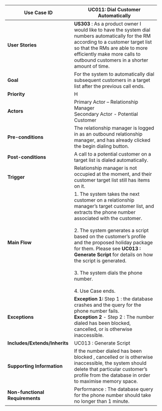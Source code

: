 | Use Case ID                     	| UC011: Dial Customer Automatically                                                                                                                                                                                                                                                                                                                                                                                                                                                                                                                                                                                                                                                                                                                                                                                                                                                                                                                                                                                                                                                                                                                                                                                                                                                                                                                                                                                                                                                                                                                                        	|
|---------------------------------	|-----------------------------------------------------------------------------------------------------------------------------------------------------------------------------------------------------------------------------------------------------------------------------------------------------------------------------------------------------------------------------------------------------------------------------------------------------------------------------------------------------------------------------------------------------------------------------------------------------------------------------------------------------------------------------------------------------------------------------------------------------------------------------------------------------------------------------------------------------------------------------------------------------------------------------------------------------------------------------------------------------------------------------------------------------------------------------------------------------------------------------------------------------------------------------------------------------------------------------------------------------------------------------------------------------------------------------------------------------------------------------------------------------------------------------------------------------------------------------------------------------------------------------------------------------------------------	|
| **User Stories**                	| **US303** : As a product owner I would like to have the system dial numbers automatically for the RM according to a customer target list so that the RMs are able to more efficiently make more calls to outbound customers in a shorter amount of time.                                                                                                                                                                                                                                                                                                                                                                                                                                                                                                                                                                                                                                                                                                                                                                                                                                                                                                                                                                                                                                                       	|
| **Goal**                        	| For the system to automatically dial subsequent customers in a target list after the previous call ends.                                                                                                                                                                                                                                                                                                                                                                                                                                                                                                                                                                                                                                                                                                                                                                                                                                                                                                                                                                                                                                                                                                                                                                                                                                                                                                                                                                                      	|
| **Priority**                    	| H                                                                                                                                                                                                                                                                                                                                                                                                                                                                                                                                                                                                                                                                                                                                                                                                                                                                                                                                                                                                                                                                                                                                                                                                                                                                                                                                                                                                                                                                                                                                                                     	|
| **Actors**                      	| Primary Actor – Relationship Manager</br>Secondary Actor - Potential Customer                                                                                                                                                                                                                                                                                                                                                                                                                                                                                                                                                                                                                                                                                                                                                                                                                                                                                                                                                                                                                                                                                                                                                                                                                                                                                                                                                                                                                                                                                          	|
| **Pre-conditions**              	| The relationship manager is logged in as an outbound relationship manager, and has already clicked the begin dialing button.                                                                                                                                                                                                                                                                                                                                                                                                                                                                                                                                                                                                                                                                                                                                                                                                                                                                                                                                                                                                                                                                                                                                                                                                                                                                                       	|
| **Post-conditions**             	| A call to a potential customer on a target list is dialed automatically.                                                                                                                                                                                                                                                                                                                                                                                                                                                                                                                                                                                                                                                                                                                                                                                                                                                                                                                                                                                                                                                                                                                                                                                                                                                                                                                                                                                                                                                                      	|
| **Trigger**                     	| Relationship manager is not occupied at the moment, and their customer target list still has items on it.                                                                                                                                                                                                                                                                                                                                                                                                                                                                                                                                                                                                                                                                                                                                                                                                                                                                                                                                                                                                                                                                                                                                                                                                                                                                                                                                                                                                                                   	|
| **Main Flow**                   	| 1. The system takes the next customer on a relationship manager’s target customer list, and extracts the phone number associated with the customer.</br></br>2. The system generates a script based on the customer’s profile and the proposed holiday package for them. Please see **UC013 : Generate Script** for details on how the script is generated. <br><br>3. The system dials the phone number.<br><br>4. Use Case ends.  	|
| **Exceptions**                  	| **Exception 1:** Step 1 : the database crashes and the query for the phone number fails.</br>**Exception 2** - Step 2 : The number dialed has been blocked, cancelled, or is otherwise inaccessible.                                                                                                                                                                                                                                                                                                                                                                                                                                                                                                                                                                                                                                                                                                                                                                                                                                                                                                                                                                                                                                                                                                                                                                                                 	|
| **Includes/Extends/Inherits**   	| UC013 : Generate Script                                                                                                                                                                                                                                                                                                                                                                                                                                                                                                                                                                                                                                                                                                                                                                                                                                                                                                                                                                                                                                                                                                                                                                                                                                                                                                                                                                                                                                                                      	|
| **Supporting Information**      	| If the number dialed has been blocked , cancelled or is otherwise inaccessible, the system should delete that particular customer’s profile from the database in order to maximise memory space.                                                                                                                                                                                                                                                                                                                                                                                                                                                                                                                                                                                                                                                                                                                                                                                                                                                                                                                                                                                                                                                                                                                                                                                                                                                                                                                              	|
| **Non-functional Requirements** 	| Performance :  The database query for the phone number should take no longer than 1 minute.                                                                                                                                                                                                                                                                                                                                                                                                                                                                                                                                                                                                                                                                                                                                                                                                                                                                                                                                                                                                                                                                                                                                                                                                                                                                                                                                                                                                                      	|
